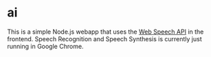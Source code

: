 # ai
This is a simple Node.js webapp that uses the <a href="https://developer.mozilla.org/en-US/docs/Web/API/Web_Speech_API">Web Speech API</a> in the frontend.
Speech Recognition and Speech Synthesis is currently just running in Google Chrome.
